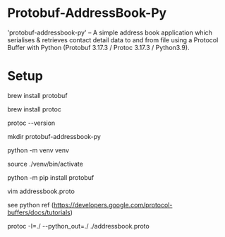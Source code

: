 # Protobuf-AddressBook-Py 
'protobuf-addressbook-py' – A simple address book application which serialises & retrieves contact detail data to and from file using a Protocol Buffer with Python (Protobuf 3.17.3 / Protoc 3.17.3 / Python3.9).

# Setup

brew install protobuf

brew install protoc

protoc --version

mkdir protobuf-addressbook-py

python -m venv venv

source ./venv/bin/activate

python -m pip install protobuf

vim addressbook.proto

see python ref (https://developers.google.com/protocol-buffers/docs/tutorials)

protoc -I=./ --python_out=./ ./addressbook.proto
